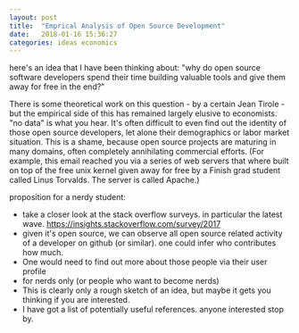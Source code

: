 ```yaml
---
layout: post
title:  "Emprical Analysis of Open Source Development"
date:   2018-01-16 15:36:27
categories: ideas economics
---
```


here's an idea that I have been thinking about: "why do open source software developers spend their time building valuable tools and give them away for free in the end?" 

There is some theoretical work on this question - by a certain Jean Tirole - but the empirical side of this has remained largely elusive to economists. "no data" is what you hear. It's often difficult to even find out the identity of those open source developers, let alone their demographics or labor market situation. This is a shame, because open source projects are maturing in many domains, often completely annihilating commercial efforts. (For example, this email reached you via a series of web servers that where built on top of the free unix kernel given away for free by a Finish grad student called Linus Torvalds. The server is called Apache.)

proposition for a nerdy student:

* take a closer look at the stack overflow surveys. in particular the latest wave. https://insights.stackoverflow.com/survey/2017
* given it's open source, we can observe all open source related activity of a developer on github (or similar). one could infer who contributes how much. 
* One would need to find out more about those people via their user profile
* for nerds only (or people who want to become nerds)
* This is clearly only a rough sketch of an idea, but maybe it gets you thinking if you are interested.
* I have got a list of potentially useful references. anyone interested stop by.
